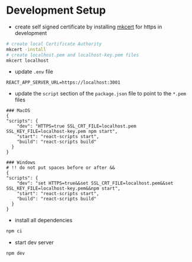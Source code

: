 # Development Setup

- create self signed certificate by installing [mkcert](https://github.com/FiloSottile/mkcert) for https in development

```bash
# create local Certificate Authority
mkcert -install
# create localhost.pem and localhost-key.pem files
mkcert localhost
```

- update `.env` file

```properties
REACT_APP_SERVER_URL=https://localhost:3001
```

- update the `script` section of the `package.json` file to point to the `*.pem` files

```properties
### MacOS
{
"scripts": {
    "dev": "HTTPS=true SSL_CRT_FILE=localhost.pem SSL_KEY_FILE=localhost-key.pem npm start",
    "start": "react-scripts start",
    "build": "react-scripts build"
  }
}
```

```properties
### Windows
# !! do not put spaces before or after &&
{
"scripts": {
    "dev": "set HTTPS=true&&set SSL_CRT_FILE=localhost.pem&&set SSL_KEY_FILE=localhost-key.pem&&npm start",
    "start": "react-scripts start",
    "build": "react-scripts build"
  }
}
```

- install all dependencies

```bash
npm ci
```

- start dev server

```bash
npm dev
```
